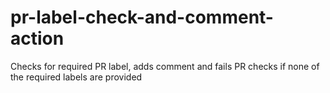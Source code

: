 # pr-label-check-and-comment-action
Checks for required PR label, adds comment and fails PR checks if none of the required labels are provided
